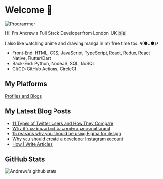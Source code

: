 # Welcome 👋

![Programmer](https://res.cloudinary.com/d74fh3kw/image/upload/v1617063549/twitter-banner_wtcajg.png 'Programmer')

Hi! I'm Andrew a Full Stack Developer from London, UK 🇬🇧

I also like watching anime and drawing manga in my free time too. ٩(●ᴗ●)۶

- Front-End: HTML, CSS, JavaScript, TypeScript, React, Redux, React Native, Flutter/Dart
- Back-End: Python, NodeJS, SQL, NoSQL
- CI/CD: GitHub Actions, CircleCI

## My Platforms

[Profiles and Blogs](https://linktr.ee/andrewbaisden)

## My Latest Blog Posts

<!-- BLOG-POST-LIST:START -->
- [11 Types of Twitter Users and How They Compare](https://dev.to/andrewbaisden/11-types-of-twitter-users-and-how-they-compare-dkc)
- [Why it's so important to create a personal brand](https://dev.to/andrewbaisden/why-it-s-so-important-to-create-a-personal-brand-2501)
- [15 reasons why you should be using Figma for design](https://dev.to/andrewbaisden/15-reasons-why-you-should-be-using-figma-for-design-nd5)
- [Why you should create a developer Instagram account](https://dev.to/andrewbaisden/why-you-should-create-a-developer-instagram-account-35m2)
- [How I Write Articles](https://dev.to/andrewbaisden/how-i-write-articles-3985)
<!-- BLOG-POST-LIST:END -->

## GitHub Stats

![Andrews's github stats](https://github-readme-stats.vercel.app/api?username=andrewbaisden&show_icons=true&theme=tokyonight)
